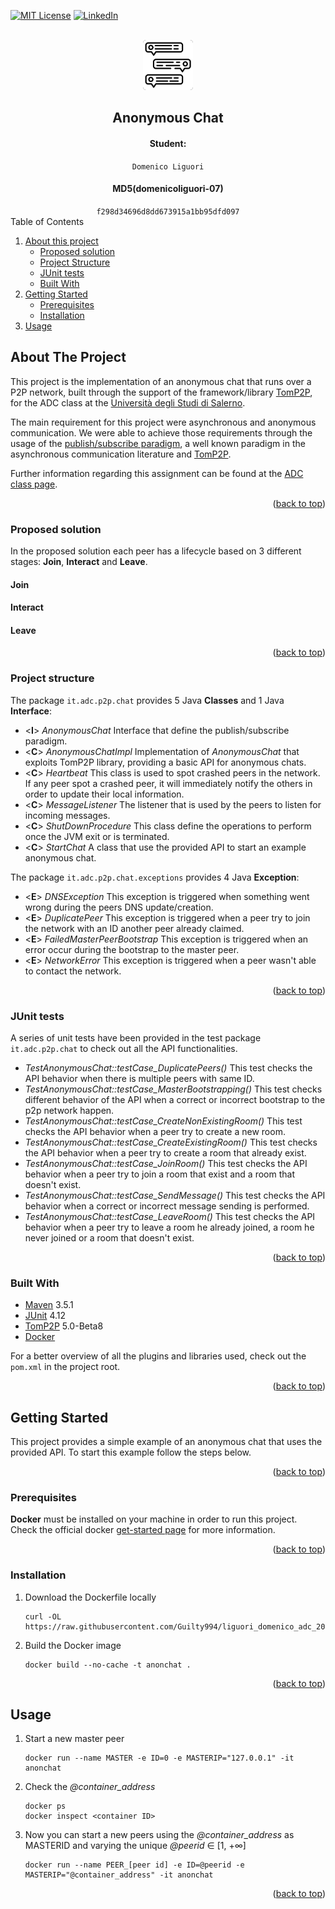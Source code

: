 <div id="top"></div>


<!-- PROJECT SHIELDS -->
[![MIT License][license-shield]][license-url]
[![LinkedIn][linkedin-shield]][linkedin-url]


<!-- PROJECT LOGO -->
<br />
<div align="center">
  <a href="https://github.com/othneildrew/Best-README-Template">
    <img src="images/LOGO.png" alt="Logo" width="80" height="80">
  </a>

<h2 align="center">Anonymous Chat</h2>
  <h4>Student: </h4> <code>Domenico Liguori</code>
  <h4>MD5(domenicoliguori-07)</h4> <code>f298d34696d8dd673915a1bb95dfd097</code>
</div>



<!-- TABLE OF CONTENTS -->

  <summary>Table of Contents</summary>
  <ol>
    <li>
      <a href="#about-the-project">About this project</a>
      <ul>
        <li><a href="#proposed-solution">Proposed solution</a></li>
        <li><a href="#project-structure">Project Structure</a></li>
        <li><a href="#junit-tests">JUnit tests</a></li>
        <li><a href="#built-with">Built With</a></li>
      </ul>
    </li>
    <li>
      <a href="#getting-started">Getting Started</a>
      <ul>
        <li><a href="#prerequisites">Prerequisites</a></li>
        <li><a href="#installation">Installation</a></li>
      </ul>
    </li>
    <li><a href="#usage">Usage</a></li>
  </ol>



<!-- ABOUT THE PROJECT -->
## About The Project

This project is the implementation of an anonymous chat that runs over a P2P network, built through the support of the framework/library [TomP2P](https://tomp2p.net/), for the ADC class at the [Università degli Studi di Salerno](https://www.unisa.it/).

The main requirement for this project were asynchronous and anonymous communication. We were able to achieve those requirements through the usage of the [publish/subscribe paradigm](https://www.pubnub.com/learn/glossary/what-is-publish-subscribe/), a well known paradigm in the asynchronous communication literature and [TomP2P](https://tomp2p.net/).

Further information regarding this assignment can be found at the [ADC class page](https://spagnuolocarmine.github.io/adc.html).

<p align="right">(<a href="#top">back to top</a>)</p>

### Proposed solution

In the proposed solution each peer has a lifecycle based on 3 different stages: **Join**, **Interact** and **Leave**.

#### Join



#### Interact



#### Leave



<p align="right">(<a href="#top">back to top</a>)</p>

### Project structure

The package `it.adc.p2p.chat` provides 5 Java **Classes** and 1 Java **Interface**:

* <**I**> _AnonymousChat_ Interface that define the publish/subscribe paradigm.
* <**C**> _AnonymousChatImpl_ Implementation of _AnonymousChat_ that exploits TomP2P library, providing a basic API for anonymous chats. 
* <**C**> _Heartbeat_ This class is used to spot crashed peers in the network. If any peer spot a crashed peer, it will immediately notify the others in order to update their local information. 
* <**C**> _MessageListener_ The listener that is used by the peers to listen for incoming messages.
* <**C**> _ShutDownProcedure_ This class define the operations to perform once the JVM exit or is terminated.
* <**C**> _StartChat_ A class that use the provided API to start an example anonymous chat.

The package `it.adc.p2p.chat.exceptions` provides 4 Java **Exception**:

* <**E**> _DNSException_ This exception is triggered when something went wrong during the peers DNS update/creation.
* <**E**> _DuplicatePeer_ This exception is triggered when a peer try to join the network with an ID another peer already claimed.
* <**E**> _FailedMasterPeerBootstrap_ This exception is triggered when an error occur during the bootstrap to the master peer.
* <**E**> _NetworkError_ This exception is triggered when a peer wasn't able to contact the network.

<p align="right">(<a href="#top">back to top</a>)</p>

### JUnit tests

A series of unit tests have been provided in the test package `it.adc.p2p.chat` to check out all the API functionalities.

* _TestAnonymousChat::testCase_DuplicatePeers()_ This test checks the API behavior when there is multiple peers with same ID.
* _TestAnonymousChat::testCase_MasterBootstrapping()_ This test checks different behavior of the API when a correct or incorrect bootstrap to the p2p network happen.
* _TestAnonymousChat::testCase_CreateNonExistingRoom()_ This test checks the API behavior when a peer try to create a new room.
* _TestAnonymousChat::testCase_CreateExistingRoom()_ This test checks the API behavior when a peer try to create a room that already exist.
* _TestAnonymousChat::testCase_JoinRoom()_ This test checks the API behavior when a peer try to join a room that exist and a room that doesn't exist.
* _TestAnonymousChat::testCase_SendMessage()_ This test checks the API behavior when a correct or incorrect message sending is performed.
* _TestAnonymousChat::testCase_LeaveRoom()_ This test checks the API behavior when a peer try to leave a room he already joined, a room he never joined or a room that doesn't exist.

<p align="right">(<a href="#top">back to top</a>)</p>

### Built With

* [Maven](https://maven.apache.org/) 3.5.1
* [JUnit](https://junit.org/) 4.12
* [TomP2P](https://tomp2p.net/) 5.0-Beta8
* [Docker](https://www.docker.com/) 

For a better overview of all the plugins and libraries used, check out the `pom.xml` in the project root.

<p align="right">(<a href="#top">back to top</a>)</p>

<!-- GETTING STARTED -->
## Getting Started

This project provides a simple example of an anonymous chat that uses the provided API. To start this example follow the steps below.

<p align="right">(<a href="#top">back to top</a>)</p>

### Prerequisites

**Docker** must be installed on your machine in order to run this project.
Check the official docker [get-started page](https://docs.docker.com/get-started/) for more information.

<p align="right">(<a href="#top">back to top</a>)</p>

### Installation

1. Download the Dockerfile locally
   ```
   curl -OL https://raw.githubusercontent.com/Guilty994/liguori_domenico_adc_2021/master/Dockerfile
   ```
2. Build the Docker image
   ```
   docker build --no-cache -t anonchat .
   ```

<p align="right">(<a href="#top">back to top</a>)</p>


<!-- USAGE EXAMPLES -->
## Usage

<!-- docker run --name PEER_1 -e ID=1 -e MASTERIP="172.17.0.2" -it anonchat -->

1. Start a new master peer
   ```
   docker run --name MASTER -e ID=0 -e MASTERIP="127.0.0.1" -it anonchat
   ```
2. Check the _@container_address_
   ```
   docker ps
   docker inspect <container ID>
   ```
3. Now you can start a new peers using the _@container_address_ as MASTERID and varying the unique _@peerid_ ∈ [1, +∞]
    ```
   docker run --name PEER_[peer id] -e ID=@peerid -e MASTERIP="@container_address" -it anonchat
   ```
<p align="right">(<a href="#top">back to top</a>)</p>

<!-- MARKDOWN LINKS & IMAGES -->
[license-shield]: https://img.shields.io/github/license/othneildrew/Best-README-Template.svg?style=for-the-badge
[license-url]: https://github.com/Guilty994/liguori_domenico_adc_2021/blob/master/LICENSE.txt
[linkedin-shield]: https://img.shields.io/badge/-LinkedIn-black.svg?style=for-the-badge&logo=linkedin&colorB=555
[linkedin-url]: https://www.linkedin.com/in/domenico-liguori-1435a8215/